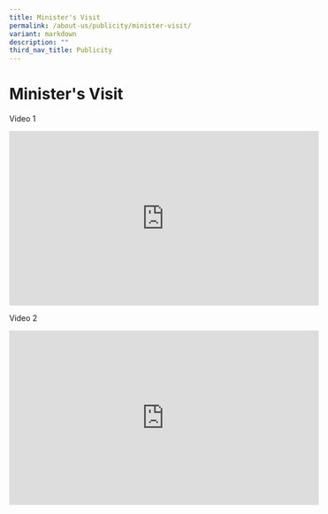 ```yaml
---
title: Minister's Visit
permalink: /about-us/publicity/minister-visit/
variant: markdown
description: ""
third_nav_title: Publicity
---
```

<h1><strong>Minister's Visit</strong></h1>

Video 1

<iframe width="560" height="315" src="https://www.youtube.com/embed/gucsiK1qhk4?wmode=transparent&amp;playlist=gucsiK1qhk4&amp;loop=1" title="YouTube video player" frameborder="0" allow="accelerometer; autoplay; clipboard-write; encrypted-media; gyroscope; picture-in-picture" allowfullscreen=""></iframe>

Video 2

<iframe width="560" height="315" src="https://www.youtube.com/embed/LxWhn8DTOpo?wmode=transparent&amp;playlist=LxWhn8DTOpo&amp;loop=1" title="YouTube video player" frameborder="0" allow="accelerometer; autoplay; clipboard-write; encrypted-media; gyroscope; picture-in-picture" allowfullscreen=""></iframe>  
